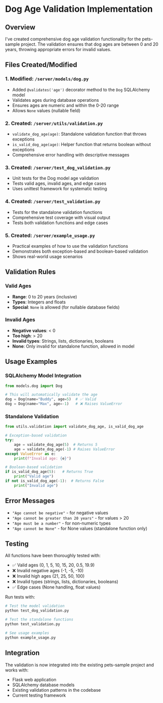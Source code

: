 # Dog Age Validation Implementation

## Overview
I've created comprehensive dog age validation functionality for the pets-sample project. The validation ensures that dog ages are between 0 and 20 years, throwing appropriate errors for invalid values.

## Files Created/Modified

### 1. Modified: `/server/models/dog.py`
- Added `@validates('age')` decorator method to the `Dog` SQLAlchemy model
- Validates ages during database operations
- Ensures ages are numeric and within the 0-20 range
- Allows `None` values (nullable field)

### 2. Created: `/server/utils/validation.py`
- `validate_dog_age(age)`: Standalone validation function that throws exceptions
- `is_valid_dog_age(age)`: Helper function that returns boolean without exceptions
- Comprehensive error handling with descriptive messages

### 3. Created: `/server/test_dog_validation.py`
- Unit tests for the Dog model age validation
- Tests valid ages, invalid ages, and edge cases
- Uses unittest framework for systematic testing

### 4. Created: `/server/test_validation.py`
- Tests for the standalone validation functions
- Comprehensive test coverage with visual output
- Tests both validation functions and edge cases

### 5. Created: `/server/example_usage.py`
- Practical examples of how to use the validation functions
- Demonstrates both exception-based and boolean-based validation
- Shows real-world usage scenarios

## Validation Rules

### Valid Ages
- **Range**: 0 to 20 years (inclusive)
- **Types**: Integers and floats
- **Special**: `None` is allowed (for nullable database fields)

### Invalid Ages
- **Negative values**: < 0
- **Too high**: > 20
- **Invalid types**: Strings, lists, dictionaries, booleans
- **None**: Only invalid for standalone function, allowed in model

## Usage Examples

### SQLAlchemy Model Integration
```python
from models.dog import Dog

# This will automatically validate the age
dog = Dog(name="Buddy", age=5)  # ✅ Valid
dog = Dog(name="Max", age=-1)   # ❌ Raises ValueError
```

### Standalone Validation
```python
from utils.validation import validate_dog_age, is_valid_dog_age

# Exception-based validation
try:
    age = validate_dog_age(5)  # Returns 5
    age = validate_dog_age(-1) # Raises ValueError
except ValueError as e:
    print(f"Invalid age: {e}")

# Boolean-based validation
if is_valid_dog_age(5):   # Returns True
    print("Valid age")
if not is_valid_dog_age(-1):  # Returns False
    print("Invalid age")
```

## Error Messages
- `"Age cannot be negative"` - for negative values
- `"Age cannot be greater than 20 years"` - for values > 20
- `"Age must be a number"` - for non-numeric types
- `"Age cannot be None"` - for None values (standalone function only)

## Testing
All functions have been thoroughly tested with:
- ✅ Valid ages (0, 1, 5, 10, 15, 20, 0.5, 19.9)
- ❌ Invalid negative ages (-1, -5, -10)
- ❌ Invalid high ages (21, 25, 50, 100)
- ❌ Invalid types (strings, lists, dictionaries, booleans)
- ✅ Edge cases (None handling, float values)

Run tests with:
```bash
# Test the model validation
python test_dog_validation.py

# Test the standalone functions
python test_validation.py

# See usage examples
python example_usage.py
```

## Integration
The validation is now integrated into the existing pets-sample project and works with:
- Flask web application
- SQLAlchemy database models
- Existing validation patterns in the codebase
- Current testing framework
